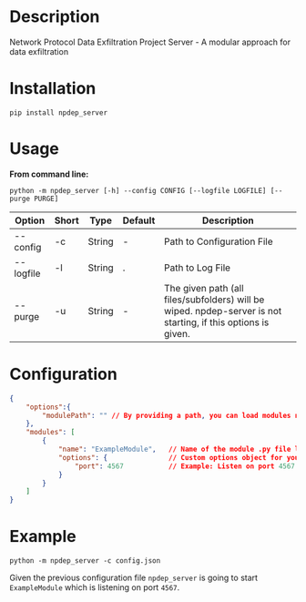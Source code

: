 # Description

Network Protocol Data Exfiltration Project Server - A modular approach for data exfiltration

# Installation

`pip install npdep_server`

# Usage

**From command line:**

`python -m npdep_server [-h] --config CONFIG [--logfile LOGFILE] [--purge PURGE]`

| Option | Short | Type | Default | Description |
|---|---|---|---|---|
|--config | -c | String | - | Path to Configuration File |
|--logfile | -l | String | . | Path to Log File |
|--purge | -u | String | - | The given path (all files/subfolders) will be wiped. npdep-server is not starting, if this options is given. |

# Configuration

```json
{
    "options":{
        "modulePath": "" // By providing a path, you can load modules not installed via pip
    },
    "modules": [
        {
            "name": "ExampleModule",   // Name of the module .py file located in ./src/receiver/module/*
            "options": {               // Custom options object for your specific module
                "port": 4567           // Example: Listen on port 4567
            }
        }
    ]
}
```

# Example

`python -m npdep_server -c config.json`

Given the previous configuration file `npdep_server` is going to start `ExampleModule` which is listening on port `4567`.